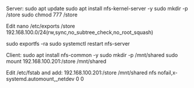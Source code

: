 Server:
sudo apt update
sudo apt install nfs-kernel-server -y
sudo mkdir -p /store
sudo chmod 777 /store

Edit nano /etc/exports
/store 192.168.100.0/24(rw,sync,no_subtree_check,no_root_squash)

sudo exportfs -ra
sudo systemctl restart nfs-server


Client:
sudo apt install nfs-common -y
sudo mkdir -p /mnt/shared
sudo mount 192.168.100.201:/store /mnt/shared

Edit /etc/fstab and add:
192.168.100.201:/store /mnt/shared nfs nofail,x-systemd.automount,_netdev 0 0